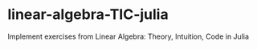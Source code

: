 # linear-algebra-TIC-julia
Implement exercises from Linear Algebra: Theory, Intuition, Code in Julia
